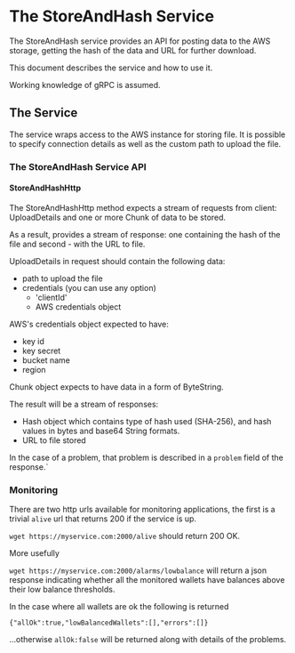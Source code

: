 # The StoreAndHash Service

The StoreAndHash service provides an API for posting data to the AWS storage, getting the hash of the data and URL for further download.

This document describes the service and how to use it. 

Working knowledge of gRPC is assumed.

## The Service
The service wraps access to the AWS instance for storing file.
It is possible to specify connection details as well as the custom path to upload the file.

### The StoreAndHash Service API

#### StoreAndHashHttp

The StoreAndHashHttp method expects a stream of requests from client: UploadDetails and one or more Chunk of data to be stored.

As a result,  provides a stream of response: one containing the hash of the file and second - with the URL to file.

UploadDetails in request should contain the following data:
- path to upload the file
- credentials (you can use any option)
    - 'clientId'
    - AWS credentials object

AWS's credentials object expected to have:
* key id
* key secret
* bucket name
* region

Chunk object expects to have data in a form of ByteString.

The result will be a stream of responses:
- Hash object which contains type of hash used (SHA-256), and hash values in bytes and base64 String formats.
- URL to file stored

In the case of a problem, that problem is described in a `problem` field of the response.`

### Monitoring

There are two http urls available for monitoring applications, the first is a trivial `alive` url that returns 200 if the service is up.

`wget https://myservice.com:2000/alive` should return 200 OK.

More usefully

`wget https://myservice.com:2000/alarms/lowbalance` will return a json response indicating whether all the monitored
wallets have balances above their low balance thresholds.

In the case where all wallets are ok the following is returned

`{"allOk":true,"lowBalancedWallets":[],"errors":[]}`

...otherwise `allOk:false` will be returned along with details of the problems.


